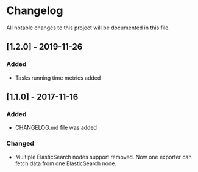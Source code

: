 # Changelog
All notable changes to this project will be documented in this file.

## [1.2.0] - 2019-11-26
### Added
- Tasks running time metrics added 

## [1.1.0] - 2017-11-16
### Added
- CHANGELOG.md file was added

### Changed
- Multiple ElasticSearch nodes support removed.
  Now one exporter can fetch data from one ElasticSearch node.
